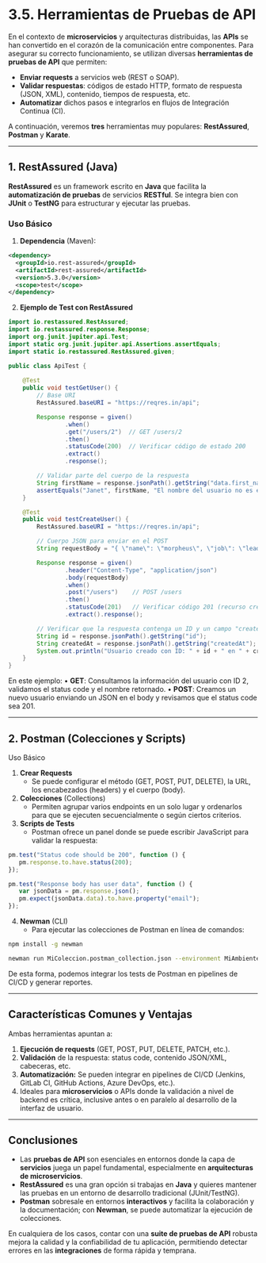 # 3.5. Herramientas de Pruebas de API

En el contexto de **microservicios** y arquitecturas distribuidas, las **APIs** se han convertido en el corazón de la comunicación entre componentes. Para asegurar su correcto funcionamiento, se utilizan diversas **herramientas de pruebas de API** que permiten:

- **Enviar requests** a servicios web (REST o SOAP).  
- **Validar respuestas**: códigos de estado HTTP, formato de respuesta (JSON, XML), contenido, tiempos de respuesta, etc.  
- **Automatizar** dichos pasos e integrarlos en flujos de Integración Continua (CI).

A continuación, veremos **tres** herramientas muy populares: **RestAssured**, **Postman** y **Karate**.

---

## 1. RestAssured (Java)

**RestAssured** es un framework escrito en **Java** que facilita la **automatización de pruebas** de servicios **RESTful**. Se integra bien con **JUnit** o **TestNG** para estructurar y ejecutar las pruebas.

### Uso Básico

1. **Dependencia** (Maven):

```xml
<dependency>
  <groupId>io.rest-assured</groupId>
  <artifactId>rest-assured</artifactId>
  <version>5.3.0</version>
  <scope>test</scope>
</dependency>
```
2.	**Ejemplo de Test con RestAssured**
```java
import io.restassured.RestAssured;
import io.restassured.response.Response;
import org.junit.jupiter.api.Test;
import static org.junit.jupiter.api.Assertions.assertEquals;
import static io.restassured.RestAssured.given;

public class ApiTest {
    
    @Test
    public void testGetUser() {
        // Base URI
        RestAssured.baseURI = "https://reqres.in/api";

        Response response = given()
                .when()
                .get("/users/2")  // GET /users/2
                .then()
                .statusCode(200)  // Verificar código de estado 200
                .extract()
                .response();

        // Validar parte del cuerpo de la respuesta
        String firstName = response.jsonPath().getString("data.first_name");
        assertEquals("Janet", firstName, "El nombre del usuario no es el esperado.");
    }

    @Test
    public void testCreateUser() {
        RestAssured.baseURI = "https://reqres.in/api";

        // Cuerpo JSON para enviar en el POST
        String requestBody = "{ \"name\": \"morpheus\", \"job\": \"leader\" }";

        Response response = given()
                .header("Content-Type", "application/json")
                .body(requestBody)
                .when()
                .post("/users")    // POST /users
                .then()
                .statusCode(201)   // Verificar código 201 (recurso creado)
                .extract().response();

        // Verificar que la respuesta contenga un ID y un campo "createdAt"
        String id = response.jsonPath().getString("id");
        String createdAt = response.jsonPath().getString("createdAt");
        System.out.println("Usuario creado con ID: " + id + " en " + createdAt);
    }
}
```
En este ejemplo:
•	**GET**: Consultamos la información del usuario con ID 2, validamos el status code y el nombre retornado.
•	**POST**: Creamos un nuevo usuario enviando un JSON en el body y revisamos que el status code sea 201.

---
## 2. Postman (Colecciones y Scripts)
Uso Básico
1.	**Crear Requests**
	 -	Se puede configurar el método (GET, POST, PUT, DELETE), la URL, los encabezados (headers) y el cuerpo (body).
2.	**Colecciones** (Collections)
	 -	Permiten agrupar varios endpoints en un solo lugar y ordenarlos para que se ejecuten secuencialmente o según ciertos criterios.
3.	**Scripts de Tests**
	 -	Postman ofrece un panel donde se puede escribir JavaScript para validar la respuesta:
 ```js
pm.test("Status code should be 200", function () {
    pm.response.to.have.status(200);
});

pm.test("Response body has user data", function () {
    var jsonData = pm.response.json();
    pm.expect(jsonData.data).to.have.property("email");
});
```
4.	**Newman** (CLI)
	 -	Para ejecutar las colecciones de Postman en línea de comandos:
```bash
npm install -g newman

newman run MiColeccion.postman_collection.json --environment MiAmbiente.postman_environment.json
```
De esta forma, podemos integrar los tests de Postman en pipelines de CI/CD y generar reportes.

---
## Características Comunes y Ventajas

Ambas herramientas apuntan a:
1.	**Ejecución de requests** (GET, POST, PUT, DELETE, PATCH, etc.).
2.	**Validación** de la respuesta: status code, contenido JSON/XML, cabeceras, etc.
3.	**Automatización:** Se pueden integrar en pipelines de CI/CD (Jenkins, GitLab CI, GitHub Actions, Azure DevOps, etc.).
4.	Ideales para **microservicios** o APIs donde la validación a nivel de backend es crítica, inclusive antes o en paralelo al desarrollo de la interfaz de usuario.

---
## Conclusiones
-	Las **pruebas de API** son esenciales en entornos donde la capa de **servicios** juega un papel fundamental, especialmente en **arquitecturas de microservicios**.
-	**RestAssured** es una gran opción si trabajas en **Java** y quieres mantener las pruebas en un entorno de desarrollo tradicional (JUnit/TestNG).
-	**Postman** sobresale en entornos **interactivos** y facilita la colaboración y la documentación; con **Newman**, se puede automatizar la ejecución de colecciones.

En cualquiera de los casos, contar con una **suite de pruebas de API** robusta mejora la calidad y la confiabilidad de tu aplicación, permitiendo detectar errores en las **integraciones** de forma rápida y temprana.